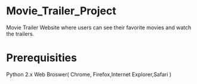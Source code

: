 # Movie_Trailer_Project
Movie Trailer Website where users can see their favorite movies and watch the trailers. 

# Prerequisities
Python 2.x
Web Broswer( Chrome, Firefox,Internet Explorer,Safari )

